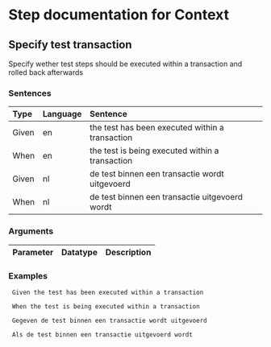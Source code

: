 # Step documentation for Context

## Specify test transaction
Specify wether test steps should be executed within a transaction and rolled back afterwards

### Sentences
| Type          | Language         | Sentence      |
|:---           |:---              |:---           |
| Given | en | the test has been executed within a transaction |
| When | en | the test is being executed within a transaction |
| Given | nl | de test binnen een transactie wordt uitgevoerd |
| When | nl | de test binnen een transactie uitgevoerd wordt |

### Arguments
| Parameter    | Datatype          | Description          |
|:---          |:---               |:---                  |

### Examples


```gherkin
 Given the test has been executed within a transaction
```


```gherkin
 When the test is being executed within a transaction
```


```gherkin
 Gegeven de test binnen een transactie wordt uitgevoerd
```


```gherkin
 Als de test binnen een transactie uitgevoerd wordt
```
